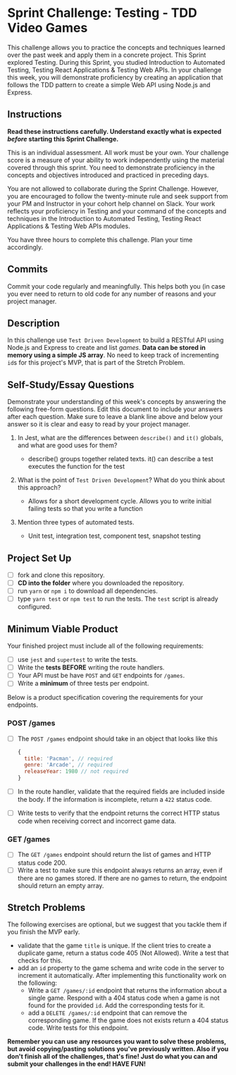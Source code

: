 # Sprint Challenge: Testing - TDD Video Games

This challenge allows you to practice the concepts and techniques learned over the past week and apply them in a concrete project. This Sprint explored Testing. During this Sprint, you studied Introduction to Automated Testing, Testing React Applications & Testing Web APIs. In your challenge this week, you will demonstrate proficiency by creating an application that follows the TDD pattern to create a simple Web API using Node.js and Express.

## Instructions

**Read these instructions carefully. Understand exactly what is expected _before_ starting this Sprint Challenge.**

This is an individual assessment. All work must be your own. Your challenge score is a measure of your ability to work independently using the material covered through this sprint. You need to demonstrate proficiency in the concepts and objectives introduced and practiced in preceding days.

You are not allowed to collaborate during the Sprint Challenge. However, you are encouraged to follow the twenty-minute rule and seek support from your PM and Instructor in your cohort help channel on Slack. Your work reflects your proficiency in Testing and your command of the concepts and techniques in the Introduction to Automated Testing, Testing React Applications & Testing Web APIs modules.

You have three hours to complete this challenge. Plan your time accordingly.

## Commits

Commit your code regularly and meaningfully. This helps both you (in case you ever need to return to old code for any number of reasons and your project manager.

## Description

In this challenge use `Test Driven Development` to build a RESTful API using Node.js and Express to create and list _games_. **Data can be stored in memory using a simple JS array**. No need to keep track of incrementing `id`s for this project's MVP, that is part of the Stretch Problem.

## Self-Study/Essay Questions

Demonstrate your understanding of this week's concepts by answering the following free-form questions. Edit this document to include your answers after each question. Make sure to leave a blank line above and below your answer so it is clear and easy to read by your project manager.

1. In Jest, what are the differences between `describe()` and `it()` globals, and what are good uses for them?

    - describe() groups together related texts. it() can describe a test executes the function for the test

1. What is the point of `Test Driven Development`? What do you think about this approach?

    - Allows for a short development cycle. Allows you to write initial failing tests so that you write a function

1. Mention three types of automated tests.
    - Unit test, integration test, component test, snapshot testing

## Project Set Up

-   [ ] fork and clone this repository.
-   [ ] **CD into the folder** where you downloaded the repository.
-   [ ] run `yarn` or `npm i` to download all dependencies.
-   [ ] type `yarn test` or `npm test` to run the tests. The `test` script is already configured.

## Minimum Viable Product

Your finished project must include all of the following requirements:

-   [ ] use `jest` and `supertest` to write the tests.
-   [ ] Write the **tests BEFORE** writing the route handlers.
-   [ ] Your API must be have `POST` and `GET` endpoints for `/games`.
-   [ ] Write a **minimum** of three tests per endpoint.

Below is a product specification covering the requirements for your endpoints.

### POST /games

-   [ ] The `POST /games` endpoint should take in an object that looks like this

    ```js
    {
      title: 'Pacman', // required
      genre: 'Arcade', // required
      releaseYear: 1980 // not required
    }
    ```

-   [ ] In the route handler, validate that the required fields are included inside the body. If the information is incomplete, return a `422` status code.
-   [ ] Write tests to verify that the endpoint returns the correct HTTP status code when receiving correct and incorrect game data.

### GET /games

-   [ ] The `GET /games` endpoint should return the list of games and HTTP status code 200.
-   [ ] Write a test to make sure this endpoint always returns an array, even if there are no games stored. If there are no games to return, the endpoint should return an empty array.

## Stretch Problems

The following exercises are optional, but we suggest that you tackle them if you finish the MVP early.

-   validate that the game `title` is unique. If the client tries to create a duplicate game, return a status code 405 (Not Allowed). Write a test that checks for this.
-   add an `id` property to the game schema and write code in the server to increment it automatically. After implementing this functionality work on the following:
    -   Write a `GET /games/:id` endpoint that returns the information about a single game. Respond with a 404 status code when a game is not found for the provided `id`. Add the corresponding tests for it.
    -   add a `DELETE /games/:id` endpoint that can remove the corresponding game. If the game does not exists return a 404 status code. Write tests for this endpoint.

**Remember you can use any resources you want to solve these problems, but avoid copying/pasting solutions you've previously written. Also if you don't finish all of the challenges, that's fine! Just do what you can and submit your challenges in the end! HAVE FUN!**
